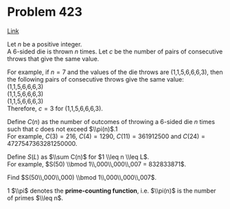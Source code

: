 # Problem 423

[Link](https://projecteuler.net/problem=423)

Let $n$ be a positive integer.  
A 6-sided die is thrown $n$ times. Let $c$ be the number of pairs of consecutive throws that give the same value.

For example, if $n = 7$ and the values of the die throws are (1,1,5,6,6,6,3), then the following pairs of consecutive throws give the same value:  
(1,1,5,6,6,6,3)  
(1,1,5,6,6,6,3)  
(1,1,5,6,6,6,3)  
Therefore, $c = 3$ for (1,1,5,6,6,6,3).

Define $C(n)$ as the number of outcomes of throwing a 6-sided die $n$ times such that $c$ does not exceed $\\pi(n)$.1  
For example, $C(3) = 216$, $C(4) = 1290$, $C(11) = 361912500$ and $C(24) = 4727547363281250000$.

Define $S(L)$ as $\\sum C(n)$ for $1 \\leq n \\leq L$.  
For example, $S(50) \\bmod 1\\,000\\,000\\,007 = 832833871$.

Find $S(50\\,000\\,000) \\bmod 1\\,000\\,000\\,007$.

1 $\\pi$ denotes the **prime-counting function**, i.e. $\\pi(n)$ is the number of primes $\\leq n$.
